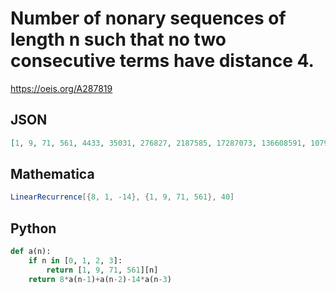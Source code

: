 # Number of nonary sequences of length n such that no two consecutive terms have distance 4\.
https://oeis.org/A287819
## JSON
```JSON
[1, 9, 71, 561, 4433, 35031, 276827, 2187585, 17287073, 136608591, 1079529611, 8530826457, 67413620993, 532726379847, 4209793089371, 33267280400913, 262889866978817, 2077449112980255, 16416740845208075, 129730917736941417, 1025179795159015841]
```
## Mathematica
```Mathematica
LinearRecurrence[{8, 1, -14}, {1, 9, 71, 561}, 40]
```
## Python
```Python
def a(n):
    if n in [0, 1, 2, 3]:
        return [1, 9, 71, 561][n]
    return 8*a(n-1)+a(n-2)-14*a(n-3)
```

